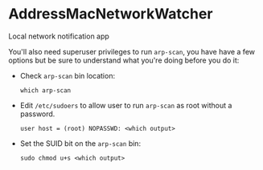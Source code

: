 # AddressMacNetworkWatcher
Local network notification app

You'll also need superuser privileges to run `arp-scan`, you have have a few
options but be sure to understand what you're doing before you do it:

* Check `arp-scan` bin location:

   `which arp-scan`
   
* Edit `/etc/sudoers` to allow user to run `arp-scan` as root without a
  password.

	`user host = (root) NOPASSWD: <which output>`


* Set the SUID bit on the `arp-scan` bin:

	 `sudo chmod u+s <which output>`

